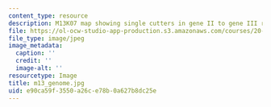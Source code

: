 ```yaml
---
content_type: resource
description: M13K07 map showing single cutters in gene II to gene III region.
file: https://ol-ocw-studio-app-production.s3.amazonaws.com/courses/20-109-laboratory-fundamentals-in-biological-engineering-fall-2007/e90ca59f3550a26ce78b0a627b8dc25e_m13_genome.jpg
file_type: image/jpeg
image_metadata:
  caption: ''
  credit: ''
  image-alt: ''
resourcetype: Image
title: m13_genome.jpg
uid: e90ca59f-3550-a26c-e78b-0a627b8dc25e
---
```

